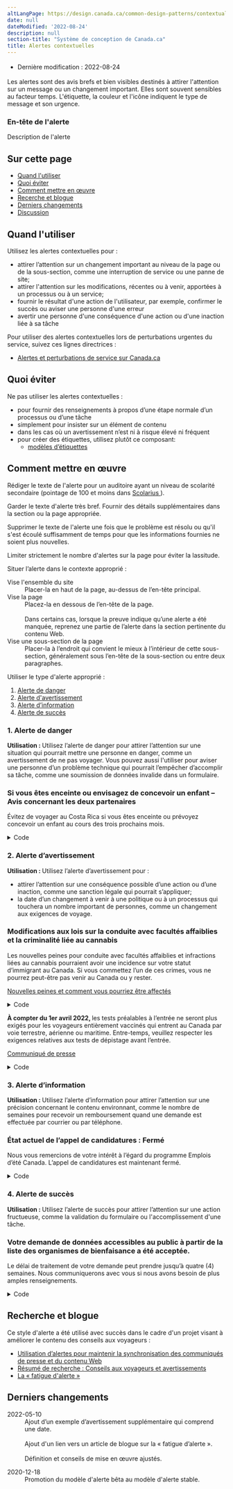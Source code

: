 ```yaml
---
altLangPage: https://design.canada.ca/common-design-patterns/contextual-alerts.html
date: null
dateModified: '2022-08-24'
description: null
section-title: "Système de conception de Canada.ca"
title: Alertes contextuelles
---
```



<div class="row">
 <div class="col-md-12 pull-left">
  <ul class="list-inline small mrgn-bttm-sm" id="list-inline-desktop-only" style="line-height:1.65em">
   <li class="mrgn-rght-lg">
    Dernière modification : 2022-08-24
   </li>
  </ul>
 </div>
</div>

<section>
 <p>
  Les alertes sont des avis brefs et bien visibles destinés à attirer l'attention sur un message ou un changement important. Elles sont souvent sensibles au facteur temps. L'étiquette, la couleur et l'icône indiquent le type de message et son urgence.
 </p>
 <div class="pattern-demo mrgn-bttm-md">
  <section class="provisional alert alert-danger">
   <h3>
    En-tête de l'alerte
   </h3>
   <p>
    Description de l'alerte
   </p>
  </section>
 </div>
 <section>
  <h2>
   Sur cette page
  </h2>
  <ul>
   <li>
    <a href="#utiliser">
     Quand l'utiliser
    </a>
   </li>
   <li>
    <a href="#eviter">
     Quoi éviter
    </a>
   </li>
   <li>
    <a href="#comment">
     Comment mettre en œuvre
    </a>
   </li>
   <li>
    <a href="#recherche">
     Recerche et blogue
    </a>
   </li>
   <li>
    <a href="#derniers">
     Derniers changements
    </a>
   </li>
   <li>
    <a href="#discussion">
     Discussion
    </a>
   </li>
  </ul>
 </section>
 <section>
  <h2 id="utiliser">
   Quand l'utiliser
  </h2>
  <p>
   Utilisez les alertes contextuelles pour :
  </p>
  <ul>
   <li>
    attirer l’attention sur un changement important au niveau de la page ou de la sous-section, comme une interruption de service ou une panne de site;
   </li>
   <li>
    attirer l'attention sur les modifications, récentes ou à venir, apportées à un processus ou à un service;
   </li>
   <li>
    fournir le résultat d'une action de l'utilisateur, par exemple, confirmer le succès ou aviser une personne d'une erreur
   </li>
   <li>
    avertir une personne d'une conséquence d'une action ou d'une inaction liée à sa tâche
   </li>
  </ul>
  <p>
   Pour utiliser des alertes contextuelles lors de perturbations urgentes du service, suivez ces lignes directrices :
  </p>
  <ul>
   <li>
    <a href="../crise/alertes.html">
     Alertes et perturbations de service sur Canada.ca
    </a>
   </li>
  </ul>
 </section>
 <section>
  <h2 id="eviter">
   Quoi éviter
  </h2>
  <p>
   Ne pas utiliser les alertes contextuelles :
  </p>
  <ul>
   <li>
    pour fournir des renseignements à propos d’une étape normale d’un processus ou d’une tâche
   </li>
   <li>
    simplement pour insister sur un élément de contenu
   </li>
   <li>
    dans les cas où un avertissement n’est ni à risque élevé ni fréquent
   </li>
   <li>
    pour créer des étiquettes, utilisez plutôt ce composant:
    <ul>
     <li>
      <a href="https://conception.canada.ca/configurations-conception-communes/etiquettes.html">
       modèles d’étiquettes
      </a>
     </li>
    </ul>
   </li>
  </ul>
 </section>
 <section>
  <h2 id="comment">
   Comment mettre en œuvre
  </h2>
  <p>
   Rédiger le texte de l'alerte pour un auditoire ayant un niveau de scolarité secondaire (pointage de 100 et moins dans
   <a href="http://www.scolarius.com/">
    Scolarius
   </a>
   ).
  </p>
  <p>
   Garder le texte d'alerte très bref. Fournir des détails supplémentaires dans la section ou la page appropriée.
  </p>
  <p>
   Supprimer le texte de l'alerte une fois que le problème est résolu ou qu'il s'est écoulé suffisamment de temps pour que les informations fournies ne soient plus nouvelles.
  </p>
  <p>
   Limiter strictement le nombre d'alertes sur la page pour éviter la lassitude.
  </p>
  <p>
   Situer l’alerte dans le contexte approprié :
  </p>
  <dl class="dl-horizontal">
   <dt>
    Vise l'ensemble du site
   </dt>
   <dd>
    Placer-la en haut de la page, au-dessus de l’en-tête principal.
   </dd>
   <dt>
    Vise la page
   </dt>
   <dd>
    Placez-la en dessous de l’en-tête de la page.
    <br/>
    <br/>
    Dans certains cas, lorsque la preuve indique qu’une alerte a été manquée, reprenez une partie de l’alerte dans la section pertinente du contenu Web.
   </dd>
   <dt>
    Vise une sous-section de la page
   </dt>
   <dd>
    Placer-la à l’endroit qui convient le mieux à l’intérieur de cette sous-section, généralement sous l’en-tête de la sous-section ou entre deux paragraphes.
   </dd>
  </dl>
  <p>
   Utiliser le type d'alerte approprié :
  </p>
  <ol>
   <li>
    <a href="#danger">
     Alerte de danger
    </a>
   </li>
   <li>
    <a href="#avertissement">
     Alerte d'avertissement
    </a>
   </li>
   <li>
    <a href="#information">
     Alerte d’information
    </a>
   </li>
   <li>
    <a href="#succes">
     Alerte de succès
    </a>
   </li>
  </ol>
  <h3 id="danger">
   1. Alerte de danger
  </h3>
  <p>
   <strong>
    Utilisation :
   </strong>
   Utilisez l’alerte de danger pour attirer l’attention sur une situation qui pourrait mettre une personne en danger, comme un avertissement de ne pas voyager. Vous pouvez aussi l'utiliser pour aviser une personne d’un problème technique qui pourrait l’empêcher d’accomplir sa tâche, comme une soumission de données invalide dans un formulaire.
  </p>
  <div class="pattern-demo mrgn-bttm-md">
   <section class="provisional alert alert-danger">
    <h3>
     Si vous êtes enceinte ou envisagez de concevoir un enfant – Avis concernant les deux partenaires
    </h3>
    <p>
     Évitez de voyager au Costa Rica si vous êtes enceinte ou prévoyez concevoir un enfant au cours des trois prochains mois.
    </p>
   </section>
  </div>
  <details>
   <summary>
    Code
   </summary>
   <pre><code>&lt;section class="alert alert-danger"&gt;
  &lt;h3&gt;Si vous êtes enceinte ou envisagez de concevoir un enfant – Avis concernant les deux partenaires&lt;/h3&gt;
  &lt;p&gt;Évitez de voyager au Costa Rica si vous êtes enceinte ou prévoyez concevoir un enfant au cours des trois prochains mois.&lt;/p&gt;
&lt;/section&gt;</code></pre>
  </details>
 </section>
 <section>
  <h3 id="avertissement">
   2. Alerte d’avertissement
  </h3>
  <p>
   <strong>
    Utilisation :
   </strong>
   Utilisez l’alerte d’avertissement pour :
  </p>
  <ul>
   <li>
    attirer l’attention sur une conséquence possible d’une action ou d’une inaction, comme une sanction légale qui pourrait s’appliquer;
   </li>
   <li>
    la date d’un changement à venir à une politique ou à un processus qui touchera un nombre important de personnes, comme un changement aux exigences de voyage.
   </li>
  </ul>
  <div class="pattern-demo mrgn-bttm-md">
   <section class="provisional alert alert-warning">
    <h3>
     Modifications aux lois sur la conduite avec facultés affaiblies et la criminalité liée au cannabis
    </h3>
    <p>
     Les nouvelles peines pour conduite avec facultés affaiblies et infractions liées au cannabis pourraient avoir une incidence sur votre statut d’immigrant au Canada. Si vous commettez l’un de ces crimes, vous ne pourrez peut-être pas venir au Canada ou y rester.
    </p>
    <p>
     <a href="https://www.canada.ca/fr/immigration-refugies-citoyennete/nouvelles/avis/peines-conduite-affaiblies-cannabis-incidence-statut-immigrant.html">
      Nouvelles peines et comment vous pourriez être affectés
     </a>
    </p>
   </section>
  </div>
  <details>
   <summary>
    Code
   </summary>
   <pre><code>&lt;section class="alert alert-warning"&gt;
 &lt;h3&gt;Modifications aux lois sur la conduite avec facultés affaiblies et la criminalité liée au cannabis&lt;/h3&gt;
 &lt;p&gt;Les nouvelles peines pour conduite avec facultés affaiblies et infractions liées au cannabis pourraient avoir une incidence sur votre statut d’immigrant au Canada. Si vous commettez l’un de ces crimes, vous ne pourrez peut-être pas venir au Canada ou y rester.&lt;/p&gt;
 &lt;p&gt;&lt;a href="https://www.canada.ca/fr/immigration-refugies-citoyennete/nouvelles/avis/peines-conduite-affaiblies-cannabis-incidence-statut-immigrant.html"&gt;Nouvelles peines et comment vous pourriez être affectés &lt;/a&gt;&lt;/p&gt;
&lt;/section&gt;</code></pre>
  </details>
  <div class="pattern-demo mrgn-bttm-md mrgn-tp-md">
   <section class="provisional alert alert-warning">
    <p>
     <strong>
      À compter du 1er avril 2022,
     </strong>
     les tests préalables à l’entrée ne seront plus exigés pour les voyageurs entièrement vaccinés qui entrent au Canada par voie terrestre, aérienne ou maritime. Entre-temps, veuillez respecter les exigences relatives aux tests de dépistage avant l’entrée.
    </p>
    <p>
     <a href="https://www.canada.ca/fr/sante-publique/nouvelles/2022/03/le-gouvernement-du-canada-retirera-lexigence-relative-au-depistage-prealable-a-lentree-pour-les-voyageurs-entierement-vaccines-le-1e-avril.html">
      Communiqué de presse
     </a>
    </p>
   </section>
  </div>
  <details>
   <summary>
    Code
   </summary>
   <pre><code>&lt;section class="alert alert-warning"&gt;
			&lt;p&gt;&lt;strong&gt;À compter du 1er avril 2022,&lt;/strong&gt; les tests préalables à l’entrée ne seront plus exigés pour les voyageurs entièrement vaccinés qui entrent au Canada par voie terrestre, aérienne ou maritime. Entre-temps, veuillez respecter les exigences relatives aux tests de dépistage avant l’entrée.&lt;/p&gt;
			&lt;p&gt;&lt;a href="https://www.canada.ca/fr/sante-publique/nouvelles/2022/03/le-gouvernement-du-canada-retirera-lexigence-relative-au-depistage-prealable-a-lentree-pour-les-voyageurs-entierement-vaccines-le-1e-avril.html"&gt;Communiqué de presse&lt;/a&gt;&lt;/p&gt;
			&lt;/section&gt;</code></pre>
  </details>
 </section>
 <section>
  <h3 id="information">
   3. Alerte d’information
  </h3>
  <p>
   <strong>
    Utilisation :
   </strong>
   Utilisez l’alerte d’information pour attirer l’attention sur une précision concernant le contenu environnant, comme le nombre de semaines pour recevoir un remboursement quand une demande est effectuée par courrier ou par téléphone.
  </p>
  <div class="pattern-demo mrgn-bttm-md">
   <section class="provisional alert alert-info">
    <h3>
     État actuel de l’appel de candidatures : Fermé
    </h3>
    <p>
     Nous vous remercions de votre intérêt à l’égard du programme Emplois d’été Canada. L’appel de candidatures est maintenant fermé.
    </p>
   </section>
  </div>
  <details>
   <summary>
    Code
   </summary>
   <pre><code>&lt;section class="alert alert-info"&gt;
  &lt;h3&gt;État actuel de l’appel de candidatures : Fermé&lt;/h3&gt;
  &lt;p&gt;Nous vous remercions de votre intérêt à l’égard du programme Emplois d’été Canada. L’appel de candidatures est maintenant fermé.&lt;/p&gt;
&lt;/section&gt;</code></pre>
  </details>
 </section>
 <section>
  <h3 id="succes">
   4. Alerte de succès
  </h3>
  <p>
   <strong>
    Utilisation :
   </strong>
   Utilisez l’alerte de succès pour attirer l’attention sur une action fructueuse, comme la validation du formulaire ou l'accomplissement d'une tâche.
  </p>
  <div class="pattern-demo mrgn-bttm-md">
   <section class="provisional alert alert-success">
    <h3>
     Votre demande de données accessibles au public à partir de la liste des organismes de bienfaisance a été acceptée.
    </h3>
    <p>
     Le délai de traitement de votre demande peut prendre jusqu’à quatre (4) semaines. Nous communiquerons avec vous si nous avons besoin de plus amples renseignements.
    </p>
   </section>
  </div>
  <details>
   <summary>
    Code
   </summary>
   <pre><code>&lt;section class="alert alert-success"&gt;
  &lt;h3&gt;Votre demande de données accessibles au public à partir de la liste des organismes de bienfaisance a été acceptée.&lt;/h3&gt;
	&lt;p&gt;Le délai de traitement de votre demande peut prendre jusqu’à quatre (4) semaines. Nous communiquerons avec vous si nous avons besoin de plus amples renseignements.&lt;/p&gt;
&lt;/section&gt;</code></pre>
  </details>
 </section>
 <h2 id="recherche">
  Recherche et blogue
 </h2>
 <p>
  Ce style d'alerte a été utilisé avec succès dans le cadre d'un projet visant à améliorer le contenu des conseils aux voyageurs :
 </p>
 <ul>
  <li>
   <a href="https://blogue.canada.ca/2022/07/28/communiques">
    Utilisation d’alertes pour maintenir la synchronisation des communiqués de presse et du contenu Web
   </a>
  </li>
  <li>
   <a href="https://blogue.canada.ca/resumes-recherche/conseils-voyageurs-resume-recherche.html">
    Résumé de recherche : Conseils aux voyageurs et avertissements
   </a>
  </li>
  <li>
   <a href="https://blogue.canada.ca/2020/07/15/fatigue-dalerte">
    La « fatigue d'alerte »
   </a>
  </li>
 </ul>
 <h2 id="derniers">
  Derniers changements
 </h2>
 <section>
  <dl class="dl-horizontal">
   <dt>
    <time class="link-muted" datetime="2022-05-10">
     2022-05-10
    </time>
   </dt>
   <dd>
    Ajout d’un exemple d’avertissement supplémentaire qui comprend une date.
    <br/>
    <br/>
    Ajout d'un lien vers un article de blogue sur la « fatigue d’alerte ».
    <br/>
    <br/>
    Définition et conseils de mise en œuvre ajustés.
   </dd>
  </dl>
  <dl class="dl-horizontal">
   <dt>
    <time class="link-muted" datetime="2020-12-18">
     2020-12-18
    </time>
   </dt>
   <dd>
    Promotion du modèle d'alerte bêta au modèle d'alerte stable.
   </dd>
  </dl>
 </section>
</section>






